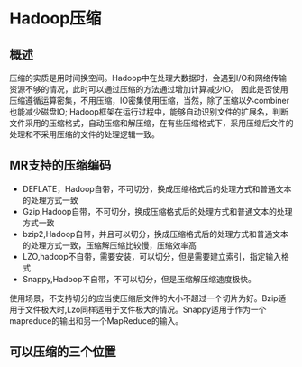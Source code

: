 # Hadoop压缩

## 概述

压缩的实质是用时间换空间。Hadoop中在处理大数据时，会遇到I/O和网络传输资源不够的情况，此时可以通过压缩的方法通过增加计算减少IO。
因此是否使用压缩遵循运算密集，不用压缩，IO密集使用压缩，当然，除了压缩以外combiner也能减少磁盘IO;
Hadoop框架在运行过程中，能够自动识别文件的扩展名，判断文件采用的压缩格式，自动压缩和解压缩，在有些压缩格式下，采用压缩后文件的处理和不采用压缩的文件的处理逻辑一致。

## MR支持的压缩编码

- DEFLATE，Hadoop自带，不可切分，换成压缩格式后的处理方式和普通文本的处理方式一致
- Gzip,Hadoop自带，不可切分，换成压缩格式后的处理方式和普通文本的处理方式一致
- bzip2,Hadoop自带，并且可以切分，换成压缩格式后的处理方式和普通文本的处理方式一致，压缩解压缩比较慢，压缩效率高
- LZO,hadoop不自带，需要安装，可以切分，但是需要建立索引，指定输入格式
- Snappy,Hadoop不自带，不可以切分，但是压缩解压缩速度极快。

使用场景，不支持切分的应当使压缩后文件的大小不超过一个切片为好。Bzip适用于文件极大时,Lzo同样适用于文件极大的情况。Snappy适用于作为一个mapreduce的输出和另一个MapReduce的输入。

## 可以压缩的三个位置
